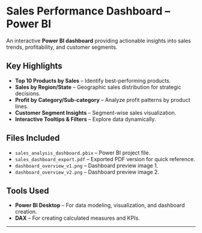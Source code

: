 # Sales Performance Dashboard – Power BI

An interactive **Power BI dashboard** providing actionable insights into sales trends, profitability, and customer segments.

## Key Highlights
- **Top 10 Products by Sales** – Identify best-performing products.
- **Sales by Region/State** – Geographic sales distribution for strategic decisions.
- **Profit by Category/Sub-category** – Analyze profit patterns by product lines.
- **Customer Segment Insights** – Segment-wise sales visualization.
- **Interactive Tooltips & Filters** – Explore data dynamically.

## Files Included
- `sales_analysis_dashboard.pbix` – Power BI project file.
- `sales_dashboard_export.pdf` – Exported PDF version for quick reference.
- `dashboard_overview_v1.png` – Dashboard preview image 1.
- `dashboard_overview_v2.png` – Dashboard preview image 2.
## Tools Used
- **Power BI Desktop** – For data modeling, visualization, and dashboard creation.
- **DAX** – For creating calculated measures and KPIs.

---
